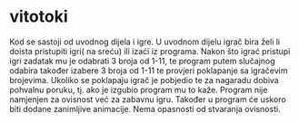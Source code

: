 # vitotoki
Kod se sastoji od uvodnog dijela i igre. U uvodnom dijelu igrač bira želi li doista pristupiti igri( na sreću) ili izaći iz programa. Nakon što igrać pristupi igri zadatak mu je odabrati 3 broja od 1-11, te program putem slučajnog odabira također izabere 3 broja od 1-11 te provjeri poklapanje sa igračevim brojevima. Ukoliko se poklapaju igrač je pobjedio te za nagaradu dobiva pohvalnu poruku, tj. ako je izgubio program mu to kaže. Program nije namjenjen za ovisnost već za zabavnu igru. Također u program će uskoro biti dodane zanimljive animacije. Nema opasnosti od stvaranja ovisnosti.
